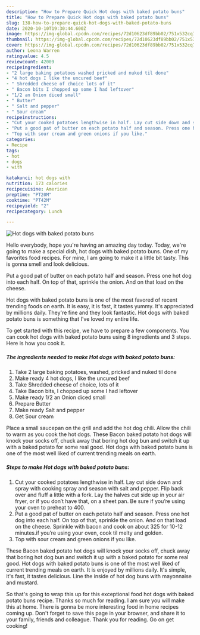 ```yaml
---
description: "How to Prepare Quick Hot dogs with baked potato buns"
title: "How to Prepare Quick Hot dogs with baked potato buns"
slug: 138-how-to-prepare-quick-hot-dogs-with-baked-potato-buns
date: 2020-10-10T19:30:44.600Z
image: https://img-global.cpcdn.com/recipes/72d10623df89bb02/751x532cq70/hot-dogs-with-baked-potato-buns-recipe-main-photo.jpg
thumbnail: https://img-global.cpcdn.com/recipes/72d10623df89bb02/751x532cq70/hot-dogs-with-baked-potato-buns-recipe-main-photo.jpg
cover: https://img-global.cpcdn.com/recipes/72d10623df89bb02/751x532cq70/hot-dogs-with-baked-potato-buns-recipe-main-photo.jpg
author: Leona Warren
ratingvalue: 4.5
reviewcount: 42009
recipeingredient:
- "2 large baking potatoes washed pricked and nuked til done"
- "4 hot dogs I like the uncured beef"
- " Shredded cheese of choice lots of it"
- " Bacon bits I chopped up some I had leftover"
- "1/2 an Onion diced small"
- " Butter"
- " Salt and pepper"
- " Sour cream"
recipeinstructions:
- "Cut your cooked potatoes lengthwise in half. Lay cut side down and spray with cooking spray and season with salt and pepper. Flip back over and fluff a little with a fork. Lay the halves cut side up in your air fryer, or if you don’t have that, on a sheet pan. Be sure if you’re using your oven to preheat to 400."
- "Put a good pat of butter on each potato half and season. Press one hot dog into each half. On top of that, sprinkle the onion. And on that load on the cheese. Sprinkle with bacon and cook on about 325 for 10-12 minutes.if you’re using your oven, cook til melty and golden."
- "Top with sour cream and green onions if you like."
categories:
- Recipe
tags:
- hot
- dogs
- with

katakunci: hot dogs with 
nutrition: 173 calories
recipecuisine: American
preptime: "PT20M"
cooktime: "PT42M"
recipeyield: "2"
recipecategory: Lunch

---
```



![Hot dogs with baked potato buns](https://img-global.cpcdn.com/recipes/72d10623df89bb02/751x532cq70/hot-dogs-with-baked-potato-buns-recipe-main-photo.jpg)

Hello everybody, hope you're having an amazing day today. Today, we're going to make a special dish, hot dogs with baked potato buns. One of my favorites food recipes. For mine, I am going to make it a little bit tasty. This is gonna smell and look delicious.

Put a good pat of butter on each potato half and season. Press one hot dog into each half. On top of that, sprinkle the onion. And on that load on the cheese.

Hot dogs with baked potato buns is one of the most favored of recent trending foods on earth. It is easy, it is fast, it tastes yummy. It's appreciated by millions daily. They're fine and they look fantastic. Hot dogs with baked potato buns is something that I've loved my entire life.


To get started with this recipe, we have to prepare a few components. You can cook hot dogs with baked potato buns using 8 ingredients and 3 steps. Here is how you cook it.

<!--inarticleads1-->

##### The ingredients needed to make Hot dogs with baked potato buns:

1. Take 2 large baking potatoes, washed, pricked and nuked til done
1. Make ready 4 hot dogs, I like the uncured beef
1. Take  Shredded cheese of choice, lots of it
1. Take  Bacon bits, I chopped up some I had leftover
1. Make ready 1/2 an Onion diced small
1. Prepare  Butter
1. Make ready  Salt and pepper
1. Get  Sour cream


Place a small saucepan on the grill and add the hot dog chili. Allow the chili to warm as you cook the hot dogs. These Bacon baked potato hot dogs will knock your socks off, chuck away that boring hot dog bun and switch it up with a baked potato for some real good. Hot dogs with baked potato buns is one of the most well liked of current trending meals on earth. 

<!--inarticleads2-->

##### Steps to make Hot dogs with baked potato buns:

1. Cut your cooked potatoes lengthwise in half. Lay cut side down and spray with cooking spray and season with salt and pepper. Flip back over and fluff a little with a fork. Lay the halves cut side up in your air fryer, or if you don’t have that, on a sheet pan. Be sure if you’re using your oven to preheat to 400.
1. Put a good pat of butter on each potato half and season. Press one hot dog into each half. On top of that, sprinkle the onion. And on that load on the cheese. Sprinkle with bacon and cook on about 325 for 10-12 minutes.if you’re using your oven, cook til melty and golden.
1. Top with sour cream and green onions if you like.


These Bacon baked potato hot dogs will knock your socks off, chuck away that boring hot dog bun and switch it up with a baked potato for some real good. Hot dogs with baked potato buns is one of the most well liked of current trending meals on earth. It is enjoyed by millions daily. It&#39;s simple, it&#39;s fast, it tastes delicious. Line the inside of hot dog buns with mayonnaise and mustard. 

So that's going to wrap this up for this exceptional food hot dogs with baked potato buns recipe. Thanks so much for reading. I am sure you will make this at home. There is gonna be more interesting food in home recipes coming up. Don't forget to save this page in your browser, and share it to your family, friends and colleague. Thank you for reading. Go on get cooking!
